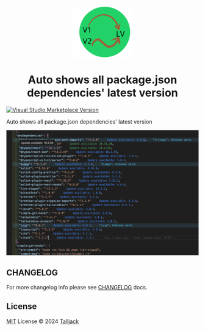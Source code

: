 <p align="center">
  <img src="./resource/icon.png" width='160px'/>
</p>

<h1 align="center">Auto shows all package.json dependencies' latest version</h1>

<a href="https://marketplace.visualstudio.com/items?itemName=talljack.vscode-package-version" target="__blank"><img src="https://img.shields.io/visual-studio-marketplace/v/talljack.vscode-package-version.svg?color=eee&amp;label=VS%20Code%20Marketplace&logo=visual-studio-code" alt="Visual Studio Marketplace Version" /></a>

Auto shows all package.json dependencies' latest version

<p align="center">
  <img src="./resource/image.png"/>
</p>

## CHANGELOG

For more changelog info please see [CHANGELOG](./CHANGELOG.md) docs.

## License

[MIT](./LICENSE) License © 2024 [Talljack](https://github.com/talljack)
